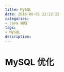 ```yaml
---
title: MySQL 
date: 2016-06-01 22:22:22
categories:
- Java 编程
tags: 
- MySQL
description: 
---
```


# MySQL 优化
